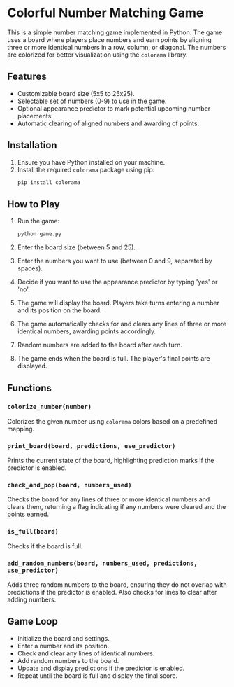 # Colorful Number Matching Game

This is a simple number matching game implemented in Python. The game uses a board where players place numbers and earn points by aligning three or more identical numbers in a row, column, or diagonal. The numbers are colorized for better visualization using the `colorama` library.

## Features

- Customizable board size (5x5 to 25x25).
- Selectable set of numbers (0-9) to use in the game.
- Optional appearance predictor to mark potential upcoming number placements.
- Automatic clearing of aligned numbers and awarding of points.

## Installation

1. Ensure you have Python installed on your machine.
2. Install the required `colorama` package using pip:
    ```bash
    pip install colorama
    ```

## How to Play

1. Run the game:
    ```bash
    python game.py
    ```

2. Enter the board size (between 5 and 25).
3. Enter the numbers you want to use (between 0 and 9, separated by spaces).
4. Decide if you want to use the appearance predictor by typing 'yes' or 'no'.
5. The game will display the board. Players take turns entering a number and its position on the board.
6. The game automatically checks for and clears any lines of three or more identical numbers, awarding points accordingly.
7. Random numbers are added to the board after each turn.
8. The game ends when the board is full. The player's final points are displayed.

## Functions

### `colorize_number(number)`

Colorizes the given number using `colorama` colors based on a predefined mapping.

### `print_board(board, predictions, use_predictor)`

Prints the current state of the board, highlighting prediction marks if the predictor is enabled.

### `check_and_pop(board, numbers_used)`

Checks the board for any lines of three or more identical numbers and clears them, returning a flag indicating if any numbers were cleared and the points earned.

### `is_full(board)`

Checks if the board is full.

### `add_random_numbers(board, numbers_used, predictions, use_predictor)`

Adds three random numbers to the board, ensuring they do not overlap with predictions if the predictor is enabled. Also checks for lines to clear after adding numbers.

## Game Loop

- Initialize the board and settings.
- Enter a number and its position.
- Check and clear any lines of identical numbers.
- Add random numbers to the board.
- Update and display predictions if the predictor is enabled.
- Repeat until the board is full and display the final score.

